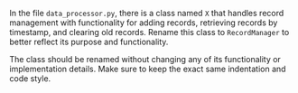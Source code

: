 In the file `data_processor.py`, there is a class named `X` that handles record management with functionality for adding records, retrieving records by timestamp, and clearing old records. Rename this class to `RecordManager` to better reflect its purpose and functionality.

The class should be renamed without changing any of its functionality or implementation details. Make sure to keep the exact same indentation and code style.